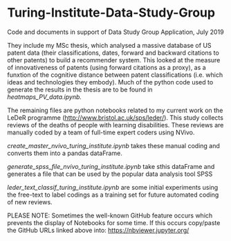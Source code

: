 # Turing-Institute-Data-Study-Group
Code and documents in support of Data Study Group Application, July 2019

They include my MSc thesis, which analysed a massive database of US patent data (their classifications, dates, forward and backward citations to other patents) to build a recommender system. This looked at the measure of innovativeness of patents (using forward citations as a proxy), as a funxtion of the cognitive distance between patent classifications (i.e. which ideas and technologies they embody).
Much of the python code used to generate the results in the thesis are to be found in *heatmaps_PV_data.ipynb.*

The remaining files are python notebooks related to my current work on the LeDeR programme (http://www.bristol.ac.uk/sps/leder/). This study collects reviews of the deaths of people with learning disabilities. These reviews are manually coded by a team of full-time expert coders using NVivo. 

*create_master_nvivo_turing_institute.ipynb* takes these manual coding and converts them into a pandas dataFrame.

*generate_spss_file_nvivo_turing_institute.ipynb* take sthis dataFrame and generates a file that can be used by the popular data analysis tool SPSS

*leder_text_classif_turing_institute.ipynb* are some initial experiments using the free-text to label codings as a training set for future automated coding of new reviews.

PLEASE NOTE:
Sometimes the well-known GitHub feature occurs which prevents the display of Notebooks for some time. If this occurs
copy/paste the GitHub URLs linked above into:
https://nbviewer.jupyter.org/

